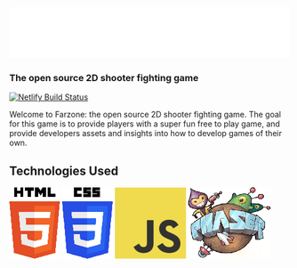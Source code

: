![Farzone](docs/logo.png?raw=true)
### The open source 2D shooter fighting game

[![Netlify Build Status](https://api.netlify.com/api/v1/badges/b8071ef9-fa39-489e-9e93-83a018079433/deploy-status)](https://app.netlify.com/sites/sdn-mech-game/deploys)


Welcome to Farzone: the open source 2D shooter fighting game. The goal for this game is to provide players with a super fun free to play game, and provide developers assets and insights into how to develop games of their own.

## Technologies Used

[![HTML5](docs/html5.png)](https://en.wikipedia.org/wiki/HTML5)
[![CSS3](docs/css3.png)](https://en.wikipedia.org/wiki/CSS)
[![JavaScript](docs/js.png)](https://en.wikipedia.org/wiki/JavaScript)
[![PhaserJS](docs/phaser.png)](http://phaser.io/)